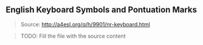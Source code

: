## English Keyboard Symbols and Pontuation Marks
> Source: http://a4esl.org/q/h/9901/nr-keyboard.html

> TODO: Fill the file with the source content